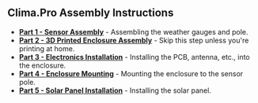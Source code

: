 ## Clima.Pro Assembly Instructions

* **[Part 1 - Sensor Assembly](Weather_Sensors/readme.md)** - Assembling the weather gauges and pole.
* **[Part 2 - 3D Printed Enclosure Assembly](Enclosure_Assembly/readme.md)** - Skip this step unless you're printing at home.
* **[Part 3 - Electronics Installation](Electronics_Installation/ireadmendex.md)** - Installing the PCB, antenna, etc., into the enclosure.
* **[Part 4 - Enclosure Mounting](Enclosure_Mounting/readme.md)** - Mounting the enclosure to the sensor pole.
* **[Part 5 - Solar Panel Installation](Solar_Panel_Installation/readme.md)** - Installing the solar panel.

